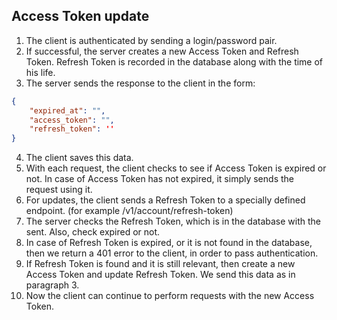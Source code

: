 
## Access Token update
1. The client is authenticated by sending a login/password pair.
2. If successful, the server creates a new Access Token and Refresh Token. Refresh Token is recorded in the database along with the time of his life.
3. The server sends the response to the client in the form:
```json
{
    "expired_at": "",
    "access_token": "",
    "refresh_token": ''
}
```
4. The client saves this data.
5. With each request, the client checks to see if Access Token is expired or not. In case of Access Token has not expired, it simply sends the request using it.
6. For updates, the client sends a Refresh Token to a specially defined endpoint. (for example /v1/account/refresh-token)
7. The server checks the Refresh Token, which is in the database with the sent. Also, check expired or not.
8. In case of Refresh Token is expired, or it is not found in the database, then we return a 401 error to the client, in order to pass authentication.
9. If Refresh Token is found and it is still relevant, then create a new Access Token and update Refresh Token. We send this data as in paragraph 3.
10. Now the client can continue to perform requests with the new Access Token.
